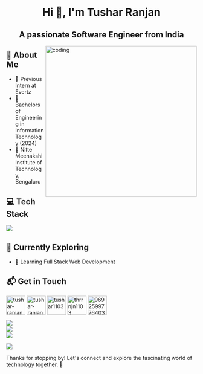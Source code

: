 <h1 align="center">Hi 👋, I'm Tushar Ranjan</h1>
<h2 align="center">A passionate Software Engineer from India</h3>

<img align="right" alt="coding" width="400" src="https://i0.wp.com/www.sciencenews.org/wp-content/uploads/2023/04/040823_chatgpt_feat.gif?fit=1024%2C576&ssl=1">


## 🚀 About Me

- 🔭 Previous Intern at Evertz
- 📝 Bachelors of Engineering in Information Technology (2024)
- 🌱 Nitte Meenakshi Institute of Technology, Bengaluru

## 💻 Tech Stack
[![](https://skillicons.dev/icons?i=c,cpp,java,python,html,css,js,express,nodejs,react,linux,mongodb,mysql,spring,git,github,vscode,postman,idea,windows,latex)]()

## 🌱 Currently Exploring

- 🚀 Learning Full Stack Web Development
<!--  - Exploring the ins and outs of React and Redux for dynamic front-end experiences.
  - Navigating through the world of React Router for seamless page transitions.
  - Styling with Tailwind CSS to create modern and responsive user interfaces.
  - Building server-side applications with Node.js, a powerful JavaScript web framework.
  - Diving into MongoDB for efficient and scalable database management.  -->

## 📬 Get in Touch
<p align="left">
<a href="https://www.linkedin.com/in/tushar-ranjan-1b033a250" target="blank"><img align="center" src="https://skillicons.dev/icons?i=linkedin" alt="tushar-ranjan" height="50" width="50" /></a>
<a href="https://leetcode.com/u/tushar0004" target="blank"><img align="center" src="https://raw.githubusercontent.com/rahuldkjain/github-profile-readme-generator/master/src/images/icons/Social/leet-code.svg" alt="tushar-ranjan" height="50" width="50" /></a>
<a href="https://instagram.com/tushar1103_" target="blank"><img align="center" src="https://raw.githubusercontent.com/rahuldkjain/github-profile-readme-generator/master/src/images/icons/Social/instagram.svg" alt="tushar1103_" height="50" width="50" /></a>
<a href="https://www.geeksforgeeks.org/user/thrrnjn1103/" target="blank"><img align="center" src="https://raw.githubusercontent.com/rahuldkjain/github-profile-readme-generator/master/src/images/icons/Social/geeks-for-geeks.svg" alt="thrrnjn1103" height="50" width="50" /></a>
<a href="https://discord.gg/969259977640390687" target="blank"><img align="center" src="https://raw.githubusercontent.com/rahuldkjain/github-profile-readme-generator/master/src/images/icons/Social/discord.svg" alt="969259977640390687" height="50" width="50" /></a>
</p>

![](https://github-readme-stats.vercel.app/api?username=tushar110302&theme=dark&hide_border=true&include_all_commits=true) <br/>
![](https://github-readme-streak-stats.herokuapp.com/?user=tushar110302&theme=dark&hide_border=true)<br/>
![](https://github-readme-stats.vercel.app/api/top-langs/?username=tushar110302&theme=dark&hide_border=true&include_all_commits=true&count_private=true&layout=compact)<br/>

[![](https://visitcount.itsvg.in/api?id=tushar110302&label=Profile%20Views&color=12&icon=2&pretty=false)](https://visitcount.itsvg.in)

Thanks for stopping by! Let's connect and explore the fascinating world of technology together. 🚀



<!--

Here are some ideas to get you started:

- 🔭 I’m currently working on ...
- 🌱 I’m currently learning ...
- 👯 I’m looking to collaborate on ...
- 🤔 I’m looking for help with ...
- 💬 Ask me about ...
- 📫 How to reach me: ...
- 😄 Pronouns: ...
- ⚡ Fun fact: ...
-->

